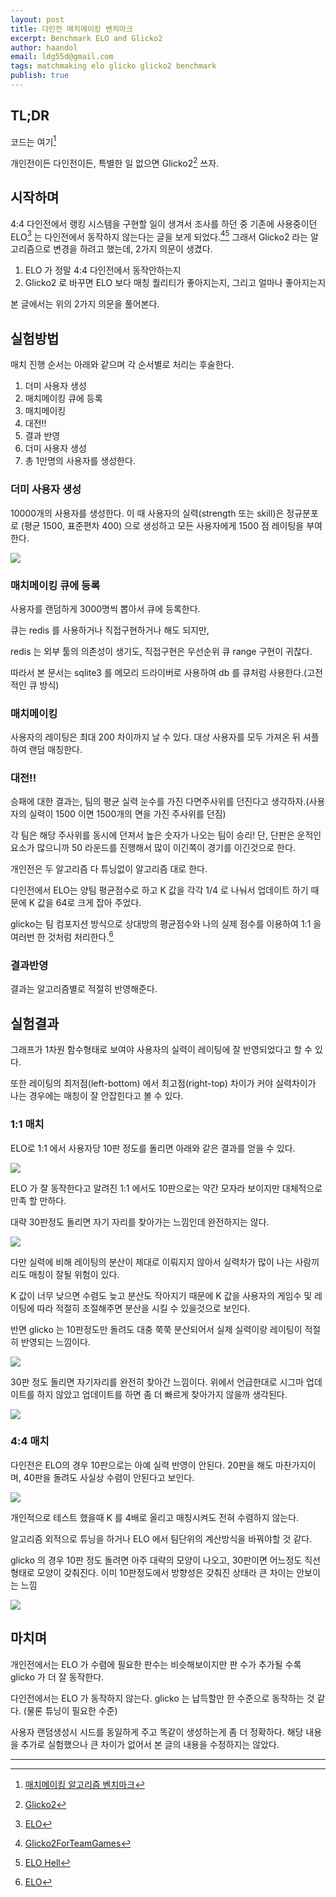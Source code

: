 ```yaml
---
layout: post
title: 다인전 매치메이킹 벤치마크
excerpt: Benchmark ELO and Glicko2
author: haandol
email: ldg55d@gmail.com
tags: matchmaking elo glicko glicko2 benchmark
publish: true
---
```


## TL;DR

코드는 여기[^1]

개인전이든 다인전이든, 특별한 일 없으면 Glicko2[^2] 쓰자.

## 시작하며

4:4 다인전에서 랭킹 시스템을 구현할 일이 생겨서 조사를 하던 중 기존에 사용중이던 ELO[^4] 는 다인전에서 동작하지 않는다는 글을 보게 되었다.[^3][^5]
그래서 Glicko2 라는 알고리즘으로 변경을 하려고 했는데, 2가지 의문이 생겼다.

1. ELO 가 정말 4:4 다인전에서 동작안하는지
2. Glicko2 로 바꾸면 ELO 보다 매칭 퀄리티가 좋아지는지, 그리고 얼마나 좋아지는지

본 글에서는 위의 2가지 의문을 풀어본다.

## 실험방법

매치 진행 순서는 아래와 같으며 각 순서별로 처리는 후술한다.

1. 더미 사용자 생성
2. 매치메이킹 큐에 등록
3. 매치메이킹
4. 대전!!
5. 결과 반영
6. 더미 사용자 생성
7. 총 1만명의 사용자를 생성한다.

### 더미 사용자 생성

10000개의 사용자를 생성한다.
이 때 사용자의 실력(strength 또는 skill)은 정규분포로 (평균 1500, 표준편차 400) 으로 생성하고 모든 사용자에게 1500 점 레이팅을 부여한다.

![](/assets/img/20191008/strengthdist.png)

### 매치메이킹 큐에 등록

사용자를 랜덤하게 3000명씩 뽑아서 큐에 등록한다.

큐는 redis 를 사용하거나 직접구현하거나 해도 되지만,

redis 는 외부 툴의 의존성이 생기도, 직접구현은 우선순위 큐 range 구현이 귀찮다.

따라서 본 문서는 sqlite3 를 메모리 드라이버로 사용하여 db 를 큐처럼 사용한다.(고전적인 큐 방식)

### 매치메이킹

사용자의 레이팅은 최대 200 차이까지 날 수 있다.
대상 사용자를 모두 가져온 뒤 셔플하여 랜덤 매칭한다.

### 대전!!

승패에 대한 결과는, 팀의 평균 실력 눈수를 가진 다면주사위를 던진다고 생각하자.(사용자의 실력이 1500 이면 1500개의 면을 가진 주사위를 던짐)

각 팀은 해당 주사위를 동시에 던져서 높은 숫자가 나오는 팀이 승리! 
단, 단판은 운적인 요소가 많으니까 50 라운드를 진행해서 많이 이긴쪽이 경기를 이긴것으로 한다.

개인전은 두 알고리즘 다 튜닝없이 알고리즘 대로 한다.

다인전에서 ELO는 양팀 평균점수로 하고 K 값을 각각 1/4 로 나눠서 업데이트 하기 때문에 K 값을 64로 크게 잡아 주었다.

glicko는 팀 컴포지션 방식으로 상대방의 평균점수와 나의 실제 점수를 이용하여 1:1 을 여러번 한 것처럼 처리한다.[^4]

### 결과반영

결과는 알고리즘별로 적절히 반영해준다.

## 실험결과

그래프가 1차원 함수형태로 보여야 사용자의 실력이 레이팅에 잘 반영되었다고 할 수 있다.

또한 레이팅의 최저점(left-bottom) 에서 최고점(right-top) 차이가 커야 실력차이가 나는 경우에는 매칭이 잘 안잡힌다고 볼 수 있다.

### 1:1 매치

ELO로 1:1 에서 사용자당 10판 정도를 돌리면 아래와 같은 결과를 얻을 수 있다.

![](/assets/img/20191008/individual_elo10.png)

ELO 가 잘 동작한다고 알려진 1:1 에서도 10판으로는 약간 모자라 보이지만 대체적으로 만족 할 만하다.

대략 30판정도 돌리면 자기 자리를 찾아가는 느낌인데 완전하지는 않다.

![](/assets/img/20191008/individual_elo30.png)

다만 실력에 비해 레이팅의 분산이 제대로 이뤄지지 않아서 실력차가 많이 나는 사람끼리도 매칭이 잘될 위험이 있다.

K 값이 너무 낮으면 수렴도 늦고 분산도 작아지기 때문에 K 값을 사용자의 게임수 및 레이팅에 따라 적절히 조절해주면 분산을 시킬 수 있을것으로 보인다.

반면 glicko 는 10판정도만 돌려도 대충 쭉쭉 분산되어서 실제 실력이랑 레이팅이 적절히 반영되는 느낌이다.

![](/assets/img/20191008/individual_glicko10.png)

30판 정도 돌리면 자기자리를 완전히 찾아간 느낌이다. 위에서 언급한대로 시그마 업데이트를 하지 않았고 업데이트를 하면 좀 더 빠르게 찾아가지 않을까 생각된다.

![](/assets/img/20191008/individual_glicko30.png)

### 4:4 매치

다인전은 ELO의 경우 10판으로는 아예 실력 반영이 안된다. 20판을 해도 마찬가지이며, 40판을 돌려도 사실상 수렴이 안된다고 보인다.

![](/assets/img/20191008/team_elo30.png)

개인적으로 테스트 했을때 K 를 4배로 올리고 매칭시켜도 전혀 수렴하지 않는다.

알고리즘 외적으로 튜닝을 하거나 ELO 에서 팀단위의 계산방식을 바꿔야할 것 같다.

glicko 의 경우 10판 정도 돌려면 아주 대략의 모양이 나오고, 30판이면 어느정도 직선 형태로 모양이 갖춰진다. 이미 10판정도에서 방향성은 갖춰진 상태라 큰 차이는 안보이는 느낌

![](/assets/img/20191008/team_glicko30.png)

## 마치며

개인전에서는 ELO 가 수렴에 필요한 판수는 비슷해보이지만 판 수가 추가될 수록 glicko 가 더 잘 동작한다.

다인전에서는 ELO 가 동작하지 않는다. glicko 는 납득할만 한 수준으로 동작하는 것 같다. (물론 튜닝이 필요한 수준)

사용자 랜덤생성시 시드를 동일하게 주고 똑같이 생성하는게 좀 더 정확하다.
해당 내용을 추가로 실험했으나 큰 차이가 없어서 본 글의 내용을 수정하지는 않았다.

----

[^1]: [매치메이킹 알고리즘 벤치마크](https://github.com/haandol/matchmaking_benchmark)
[^2]: [Glicko2](http://www.glicko.net/glicko/glicko2.pdf)
[^3]: [Glicko2ForTeamGames](http://rhetoricstudios.com/downloads/AbstractingGlicko2ForTeamGames.pdf)
[^4]: [ELO](https://en.wikipedia.org/wiki/Elo_rating_system)
[^5]: [ELO Hell](https://en.wikipedia.org/wiki/Elo_hell)